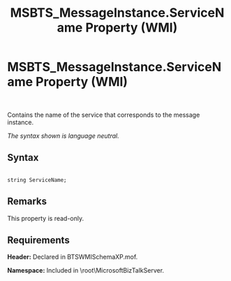 ﻿---
title: MSBTS_MessageInstance.ServiceName Property (WMI)
TOCTitle: MSBTS_MessageInstance.ServiceName Property (WMI)
ms:assetid: 2d2e0d53-e987-42c9-a688-c3dcfff4c77c
ms:mtpsurl: https://msdn.microsoft.com/en-us/library/Aa559392(v=BTS.80)
ms:contentKeyID: 51527083
ms.date: 08/30/2017
mtps_version: v=BTS.80
---

# MSBTS\_MessageInstance.ServiceName Property (WMI)

 

Contains the name of the service that corresponds to the message instance.

*The syntax shown is language neutral.*

## Syntax

``` 
  
string ServiceName;  
```

## Remarks

This property is read-only.

## Requirements

**Header:** Declared in BTSWMISchemaXP.mof.

**Namespace:** Included in \\root\\MicrosoftBizTalkServer.

